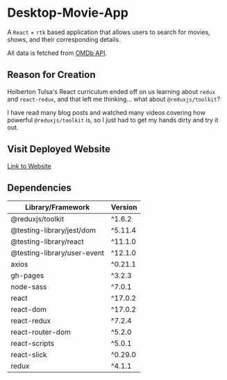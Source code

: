 # Desktop-Movie-App

A ```React``` + ```rtk``` based application that allows users to search for movies, shows, and their corresponding details. 
  
All data is fetched from [OMDb API](https://www.omdbapi.com/).
  
## Reason for Creation
Holberton Tulsa's React curriculum ended off on us learning about ```redux``` and ```react-redux```, and that left me thinking... what about ```@reduxjs/toolkit```?
  
I have read many blog posts and watched many videos covering how powerful ```@reduxjs/toolkit``` is, so I just had to get my hands dirty and try it out.
  
## Visit Deployed Website
<a href="https://tayloradam1999.github.io/Desktop-Movie-App/">Link to Website</a>
  
## Dependencies
| Library/Framework             |  Version  |
| ----------------------------- | --------- | 
| @reduxjs/toolkit              |  ^1.6.2   |
| @testing-library/jest/dom     |  ^5.11.4  |
| @testing-library/react        |  ^11.1.0  |
| @testing-library/user-event   |  ^12.1.0  |
| axios                         |  ^0.21.1  |
| gh-pages                      |  ^3.2.3   |
| node-sass                     |  ^7.0.1   |
| react                         |  ^17.0.2  |
| react-dom                     |  ^17.0.2  |
| react-redux                   |  ^7.2.4   |
| react-router-dom              |  ^5.2.0   |
| react-scripts                 |  ^5.0.1   |
| react-slick                   |  ^0.29.0  |
| redux                         |  ^4.1.1   |
  